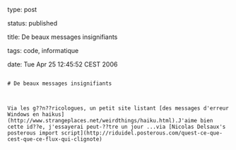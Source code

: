 type: post
status: published
title: De beaux messages insignifiants
tags: code, informatique
date: Tue Apr 25 12:45:52 CEST 2006
~~~~~~
# De beaux messages insignifiants

Via les g??n??ricologues, un petit site listant [des messages d'erreur Windows en haikus](http://www.strangeplaces.net/weirdthings/haiku.html).J'aime bien cette id??e, j'essayerai peut-??tre un jour ...via [Nicolas Delsaux's posterous import script](http://riduidel.posterous.com/quest-ce-que-cest-que-ce-flux-qui-clignote)